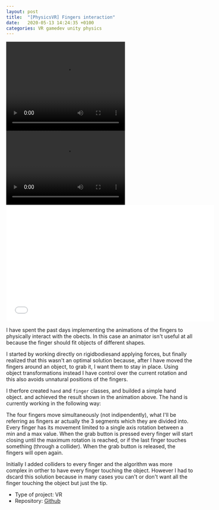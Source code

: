 ```yaml
---
layout: post
title:  "[PhysicsVR] Fingers interaction"
date:   2020-05-13 14:24:35 +0100
categories: VR gamedev unity physics
---
```


<video width="320" height="240" autoplay>
  <source src="assets/videos/hand-animation.webm" type="video/webm">
  Your browser does not support videos
</video>

<video width="320" height="200" controls preload> 
    <source src="assets/videos/hand-animation.webm"></source> 
</video>

<iframe width="560" height="315" src="assets/videos/hand-animation.webm" frameborder="0" allow="accelerometer; autoplay; encrypted-media; gyroscope; picture-in-picture" allowfullscreen></iframe> 

I have spent the past days implementing the animations of the fingers to physically interact with the obects.
In this case an animator isn't useful at all because the finger should fit objects of different shapes.

I started by working directly on rigidbodiesand applying forces, but finally
realized that this wasn't an optimal solution because, after I have moved the
fingers around an object, to grab it, I want them to stay in place. Using
object transformations instead I have control over the current rotation and
this also avoids unnatural positions of the fingers.

I therfore created `hand` and `finger` classes, and builded a simple hand object.
and achieved the result shown in the animation above.
The hand is currently working in the following way:

The four fingers move simultaneously (not indipendently), what I'll be
referring as fingers ar actually the 3 segments which they are divided into.
Every finger has its movement limited to a single axis rotation between a min
and a max value.  When the grab button is pressed every finger will start
closing until the maximum rotation is reached, or if the last finger touches
something (through a collider). When the grab button is released, the fingers
will open again.

Initially I added colliders to every finger and the algorithm was more complex
in orther to have every finger touching the object.  However I had to dscard
this solution because in many cases you can't or don't want all the finger
touching the object but just the tip.

* Type of project: VR
* Repository: [Github](https://github.com/gdn002/PhysicsVR)
